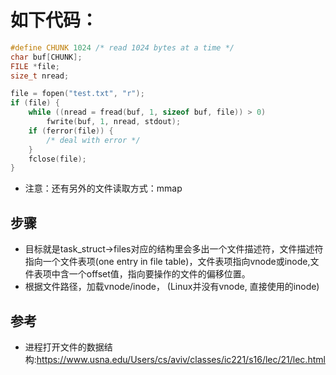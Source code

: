 # 如下代码：

```c
#define CHUNK 1024 /* read 1024 bytes at a time */
char buf[CHUNK];
FILE *file;
size_t nread;

file = fopen("test.txt", "r");
if (file) {
    while ((nread = fread(buf, 1, sizeof buf, file)) > 0)
        fwrite(buf, 1, nread, stdout);
    if (ferror(file)) {
        /* deal with error */
    }
    fclose(file);
}
```

* 注意：还有另外的文件读取方式：mmap

## 步骤
* 目标就是task\_struct->files对应的结构里会多出一个文件描述符，文件描述符指向一个文件表项(one entry in file table)，文件表项指向vnode或inode,文件表项中含一个offset值，指向要操作的文件的偏移位置。
* 根据文件路径，加载vnode/inode， (Linux并没有vnode, 直接使用的inode)


## 参考
* 进程打开文件的数据结构:https://www.usna.edu/Users/cs/aviv/classes/ic221/s16/lec/21/lec.html
